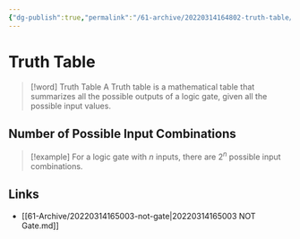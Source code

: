 ```yaml
---
{"dg-publish":true,"permalink":"/61-archive/20220314164802-truth-table/","dgHomeLink":true,"dgPassFrontmatter":false}
---
```



# Truth Table

> [!word] Truth Table
> A Truth table is a mathematical table that summarizes all the possible outputs of a logic gate, given all the possible input values.

## Number of Possible Input Combinations

> [!example]
> For a logic gate with _n_ inputs, there are $2^{n}$ possible input combinations.

## Links

- [[61-Archive/20220314165003-not-gate|20220314165003 NOT Gate.md]]
